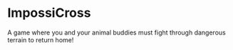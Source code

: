 # ImpossiCross
A game where you and your animal buddies must fight through dangerous terrain to return home!

